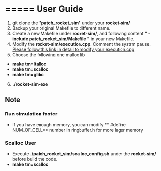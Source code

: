 =====
User Guide
=====
1. git clone the **"patch_rocket_sim"** under your **rocket-sim/**  
2. Backup your original Makefile to different name.  
3. Create a new Makefile under **rocket-sim/**, and following content **" -include patch_rocket_sim/Makefile "** in your new Makefile.  
4. Modify the **rocket-sim/execution.cpp**. Comment the systrm pause.  
[Please follow this link in detail to modify your execution.cpp](https://gist.github.com/ldotrg/88a1b4c3142bd0cfef069f259e5f6e70)  
5. Choose the following one malloc lib  
- **make tm=ltalloc** 
-  **make tm=scalloc**
-  **make tm=glibc**
6. **./rocket-sim-exe**

## Note 
### Run simulation faster
- If you have enough memory, you can modify ** #define NUM_OF_CELL** number in ringbuffer.h for more lager memory
### Scalloc User
- Execute **./patch_rocket_sim/scalloc_config.sh** under the **rocket-sim/** before build the code.
- **make tm=scalloc**
